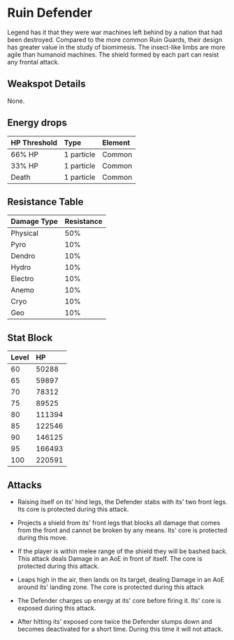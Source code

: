 # Ruin Defender

Legend has it that they were war machines left behind by a nation that had been destroyed. Compared to the more common Ruin Guards, their design has greater value in the study of biomimesis. The insect-like limbs are more agile than humanoid machines. The shield formed by each part can resist any frontal attack.

## Weakspot Details

None.

## Energy drops

| HP Threshold | Type | Element |
| :--- | :--- | :--- |
| 66% HP | 1 particle | Common | 
| 33% HP | 1 particle | Common |
| Death | 1 particle | Common |

## Resistance Table

| Damage Type | Resistance |
| :--- | :--- |
| Physical | 50% |
| Pyro | 10% |
| Dendro | 10% |
| Hydro | 10% |
| Electro | 10% |
| Anemo | 10% |
| Cryo | 10% |
| Geo | 10% |

## Stat Block

| Level | HP |
| :--- | :--- |
| 60 | 50288 |
| 65 | 59897 |
| 70 | 78312 |
| 75 | 89525 |
| 80 | 111394 |
| 85 | 122546 |
| 90 | 146125 |
| 95 | 166493 |
| 100 | 220591 |

## Attacks

* Raising itself on its' hind legs, the Defender stabs with its' two front legs. Its core is protected during this attack.

* Projects a shield from its' front legs that blocks all damage that comes from the front and cannot be broken by any means. Its' core is protected during this move.

* If the player is within melee range of the shield they will be bashed back. This attack deals Damage in an AoE in front of itself. The core is protected during this attack.

* Leaps high in the air, then lands on its target, dealing Damage in an AoE around its' landing zone. The core is protected during this attack

* The Defender charges up energy at its' core before firing it. Its' core is exposed during this attack.

* After hitting its' exposed core twice the Defender slumps down and becomes deactivated for a short time. During this time it will not attack.
